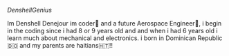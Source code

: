 *DenshellGenius*
 
 
Im Denshell Denejour im coder👾 and a future Aerospace Engineer🚀, i begin in the coding since i had 8 or 9 years old and and when i had 6 years old i learn much about mechanical and electronics. i born in Dominican Republic🇩🇴 and my parents are haitians🇭🇹!!
 
 
 
 
